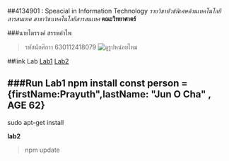 ##4134901 : Speacial in Information Technology
*รายวิชาหัวข้พิเศษด้านเทคโนโลยีสารสนเทศ*
_สาขาวิชาเทคโนโลยีสารสนเทศ_
**คณะวิทยาศาตร์**


###นายไตรรงค์ สรรพอำไพ
>รหัสนักศึกาา 630112418079
![ดูรูปหน่อยไหม](https://i.joylada.net/12460635/profile-image/4c73befb-65df-435b-b73b-d2b75400abbd.jpg/thumbnail)

##link Lab
[Lab1]()
[Lab2]()

###Run
**Lab1**
npm install
    const person = {firstName:Prayuth",lastName: "Jun O Cha" , AGE 62}
-------------
sudo apt-get install

**lab2**
>npm update